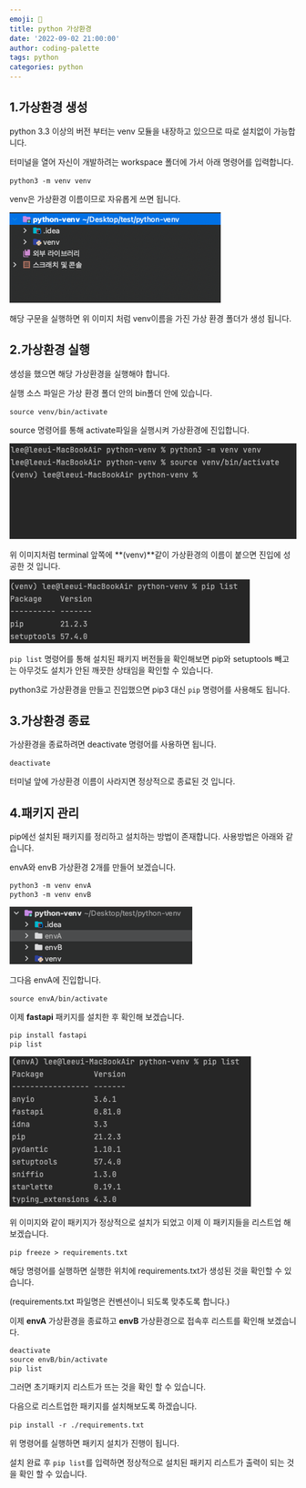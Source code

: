 ```yaml
---
emoji: 👻
title: python 가상환경
date: '2022-09-02 21:00:00'
author: coding-palette
tags: python
categories: python
---
```


## 1.가상환경 생성

python 3.3 이상의 버전 부터는 venv 모듈을 내장하고 있으므로 따로 설치없이 가능합니다.

터미널을 열어 자신이 개발하려는 workspace 폴더에 가서 아래 명령어를 입력합니다.

`python3 -m venv venv`

venv은 가상환경 이름이므로 자유롭게 쓰면 됩니다.

![img1.png](img1.png)

해당 구문을 실행하면 위 이미지 처럼 venv이름을 가진 가상 환경 폴더가 생성 됩니다.

## 2.가상환경 실행

생성을 했으면 해당 가상환경을 실행해야 합니다.

실행 소스 파일은 가상 환경 폴더 안의 bin폴더 안에 있습니다.

`source venv/bin/activate`

source 명령어를 통해 activate파일을 실행시켜 가상환경에 진입합니다.

![img2.png](img2.png)

위 이미지처럼 terminal 앞쪽에 **(venv)**같이 가상환경의 이름이 붙으면 진입에 성공한 것 입니다.

![img3.png](img3.png)

`pip list` 명령어를 통해 설치된 패키지 버전들을 확인해보면 pip와 setuptools 빼고는 아무것도 설치가 안된 깨끗한 상태임을 확인할 수 있습니다.

python3로 가상환경을 만들고 진입했으면 pip3 대신 `pip` 명령어를 사용해도 됩니다.

## 3.가상환경 종료

가상환경을 종료하려면 deactivate 명령어를 사용하면 됩니다.

`deactivate`

터미널 앞에 가상환경 이름이 사라지면 정상적으로 종료된 것 입니다.

## 4.패키지 관리

pip에선 설치된 패키지를 정리하고 설치하는 방법이 존재합니다. 사용방법은 아래와 같습니다.

envA와 envB 가상환경 2개를 만들어 보겠습니다.

```shell
python3 -m venv envA
python3 -m venv envB
```

![img4.png](img4.png)

그다음 envA에 진입합니다.

`source envA/bin/activate`

이제 **fastapi** 패키지를 설치한 후 확인해 보겠습니다.
```shell
pip install fastapi
pip list
```

![img5.png](img5.png)

위 이미지와 같이 패키지가 정상적으로 설치가 되었고 이제 이 패키지들을 리스트업 해보겠습니다.

`pip freeze > requirements.txt`

해당 명령어를 실행하면 실행한 위치에 requirements.txt가 생성된 것을 확인할 수 있습니다.

(requirements.txt 파일명은 컨벤션이니 되도록 맞추도록 합니다.)

이제 **envA** 가상환경을 종료하고 **envB** 가상환경으로 접속후 리스트를 확인해 보겠습니다.

```shell
deactivate
source envB/bin/activate
pip list
```
그러면 초기패키지 리스트가 뜨는 것을 확인 할 수 있습니다.

다음으로 리스트업한 패키지를 설치해보도록 하겠습니다.

`pip install -r ./requirements.txt`

위 명령어를 실행하면 패키지 설치가 진행이 됩니다. 

설치 완료 후 `pip list`를 입력하면 정상적으로 설치된 패키지 리스트가 출력이 되는 것을 확인 할 수 있습니다.






```toc

```
